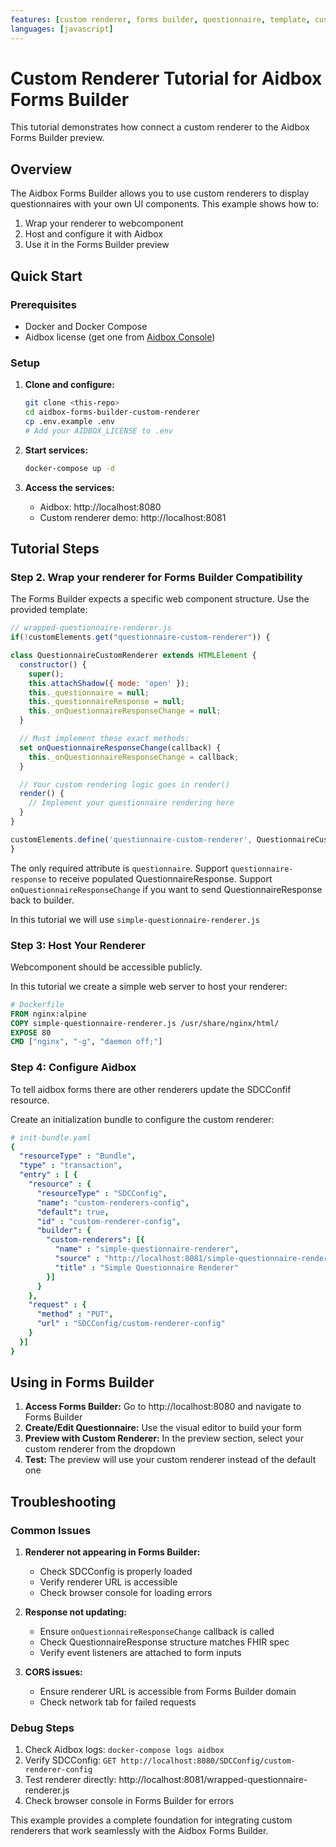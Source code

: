 ```yaml
---
features: [custom renderer, forms builder, questionnaire, template, customization]
languages: [javascript]
---
```

# Custom Renderer Tutorial for Aidbox Forms Builder

This tutorial demonstrates how connect a custom renderer to the Aidbox Forms Builder preview.

## Overview

The Aidbox Forms Builder allows you to use custom renderers to display questionnaires with your own UI components. This example shows how to:

1. Wrap your renderer to webcomponent
2. Host and configure it with Aidbox
3. Use it in the Forms Builder preview

## Quick Start

### Prerequisites

- Docker and Docker Compose
- Aidbox license (get one from [Aidbox Console](https://aidbox.io))

### Setup

1. **Clone and configure:**
   ```bash
   git clone <this-repo>
   cd aidbox-forms-builder-custom-renderer
   cp .env.example .env
   # Add your AIDBOX_LICENSE to .env
   ```

2. **Start services:**
   ```bash
   docker-compose up -d
   ```

3. **Access the services:**
   - Aidbox: http://localhost:8080
   - Custom renderer demo: http://localhost:8081

## Tutorial Steps

### Step 2. Wrap your renderer for Forms Builder Compatibility

The Forms Builder expects a specific web component structure. Use the provided template:

```javascript
// wrapped-questionnaire-renderer.js
if(!customElements.get("questionnaire-custom-renderer")) {

class QuestionnaireCustomRenderer extends HTMLElement {
  constructor() {
    super();
    this.attachShadow({ mode: 'open' });
    this._questionnaire = null;
    this._questionnaireResponse = null;
    this._onQuestionnaireResponseChange = null;
  }

  // Must implement these exact methods:
  set onQuestionnaireResponseChange(callback) {
    this._onQuestionnaireResponseChange = callback;
  }

  // Your custom rendering logic goes in render()
  render() {
    // Implement your questionnaire rendering here
  }
}

customElements.define('questionnaire-custom-renderer', QuestionnaireCustomRenderer);
}
```

The only required attribute is `questionnaire`. 
Support `questionnaire-response` to receive populated QuestionnaireResponse.
Support `onQuestionnaireResponseChange` if you want to send QuestionnaireResponse back to builder. 

In this tutorial we will use `simple-questionnaire-renderer.js`

### Step 3: Host Your Renderer

Webcomponent should be accessible publicly. 

In this tutorial we create a simple web server to host your renderer:

```dockerfile
# Dockerfile
FROM nginx:alpine
COPY simple-questionnaire-renderer.js /usr/share/nginx/html/
EXPOSE 80
CMD ["nginx", "-g", "daemon off;"]
```

### Step 4: Configure Aidbox

To tell aidbox forms there are other renderers update the SDCConfif resource.

Create an initialization bundle to configure the custom renderer:

```yaml
# init-bundle.yaml
{
  "resourceType" : "Bundle",
  "type" : "transaction",
  "entry" : [ {
    "resource" : {
      "resourceType" : "SDCConfig",
      "name": "custom-renderers-config",
      "default": true,
      "id" : "custom-renderer-config",
      "builder": {
        "custom-renderers": [{
          "name" : "simple-questionnaire-renderer",
          "source" : "http://localhost:8081/simple-questionnaire-renderer.js",
          "title" : "Simple Questionnaire Renderer"
        }]
      }
    },
    "request" : {
      "method" : "PUT",
      "url" : "SDCConfig/custom-renderer-config"
    }
  }]
}
```

## Using in Forms Builder

1. **Access Forms Builder:** Go to http://localhost:8080 and navigate to Forms Builder
2. **Create/Edit Questionnaire:** Use the visual editor to build your form
3. **Preview with Custom Renderer:** In the preview section, select your custom renderer from the dropdown
4. **Test:** The preview will use your custom renderer instead of the default one


## Troubleshooting

### Common Issues

1. **Renderer not appearing in Forms Builder:**
   - Check SDCConfig is properly loaded
   - Verify renderer URL is accessible
   - Check browser console for loading errors

2. **Response not updating:**
   - Ensure `onQuestionnaireResponseChange` callback is called
   - Check QuestionnaireResponse structure matches FHIR spec
   - Verify event listeners are attached to form inputs

3. **CORS issues:**
   - Ensure renderer URL is accessible from Forms Builder domain
   - Check network tab for failed requests

### Debug Steps

1. Check Aidbox logs: `docker-compose logs aidbox`
2. Verify SDCConfig: `GET http://localhost:8080/SDCConfig/custom-renderer-config`
3. Test renderer directly: http://localhost:8081/wrapped-questionnaire-renderer.js
4. Check browser console in Forms Builder for errors


This example provides a complete foundation for integrating custom renderers that work seamlessly with the Aidbox Forms Builder.